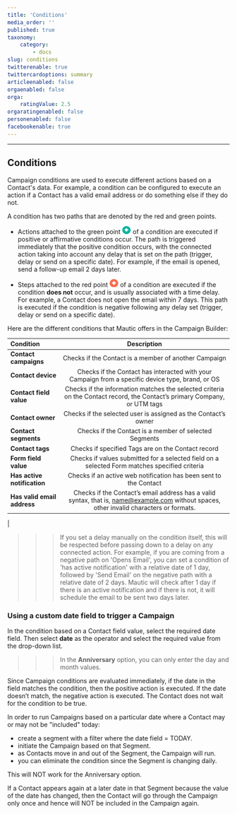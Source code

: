 ```yaml
---
title: 'Conditions'
media_order: ''
published: true
taxonomy:
    category:
        - docs
slug: conditions
twitterenable: true
twittercardoptions: summary
articleenabled: false
orgaenabled: false
orga:
    ratingValue: 2.5
orgaratingenabled: false
personenabled: false
facebookenable: true
---
```


---------------------
## Conditions

Campaign conditions are used to execute different actions based on a Contact's data.  For example, a condition can be configured to execute an action if a Contact has a valid email address or do something else if they do not.

A condition has two paths that are denoted by the red and green points.

 - Actions attached to the green point ![Icon showing the positive path (green)](green-point.png) of a condition are executed if positive or affirmative conditions occur. The path is triggered immediately that the positive condition occurs, with the connected action taking into account any delay that is set on the path (trigger, delay or send on a specific date). For example, if the email is opened, send a follow-up email 2 days later.

 - Steps attached to the red point ![Icon showing the negative path (red)](red-point.png) of a condition are executed if the condition **does not** occur, and is usually associated with a time delay. For example, a Contact does not open the email within 7 days. This path is executed if the condition is negative following any delay set (trigger, delay or send on a specific date).

 Here are the different conditions that Mautic offers in the Campaign Builder:

 | Condition        | Description  | 
| :------------- | :----------: |
|**Contact campaigns**| Checks if the Contact is a member of another Campaign|
|**Contact device**|Checks if the Contact has interacted with your Campaign from a specific device type, brand, or OS|
|**Contact field value**| Checks if the information matches the selected criteria on the Contact record, the Contact’s primary Company, or UTM tags|
|**Contact owner**| Checks if the selected user is assigned as the Contact’s owner|
|**Contact segments**| Checks if the Contact is a member of selected Segments|
|**Contact tags**|Checks if specified Tags are on the Contact record|
|**Form field value**|Checks if values submitted for a selected field on a selected Form matches specified criteria|
|**Has active notification**|Checks if an active web notification has been sent to the Contact|
|**Has valid email address**|Checks if the Contact’s email address has a valid syntax, that is, name@example.com without spaces, other invalid characters or formats.|
|
>>> If you set a delay manually on the condition itself, this will be respected before passing down to a delay on any connected action.  For example, if you are coming from a negative path on 'Opens Email', you can set a condition of 'has active notification' with a relative date of 1 day, followed by 'Send Email' on the negative path with a relative date of 2 days. Mautic will check after 1 day if there is an active notification and if there is not, it will schedule the email to be sent two days later.

### Using a custom date field to trigger a Campaign

In the condition based on a Contact field value, select the required date field. Then select **date** as the operator and select the required value from the drop-down list.

>>> In the **Anniversary** option, you can only enter the day and month values.

Since Campaign conditions are evaluated immediately, if the date in the field matches the condition, then the positive action is executed.  If the date doesn’t match, the negative action is executed. The Contact does not wait for the condition to be true.

In order to run Campaigns based on a particular date where a Contact may or may not be "included" today:
- create a segment with a filter where the date field = TODAY.
- initiate the Campaign based on that Segment.
- as Contacts move in and out of the Segment, the Campaign will run.
- you can eliminate the condition since the Segment is changing daily.

This will NOT work for the Anniversary option.

If a Contact appears again at a later date in that Segment because the value of the date has changed, then the Contact will go through the Campaign only once and hence will NOT be included in the Campaign again.

